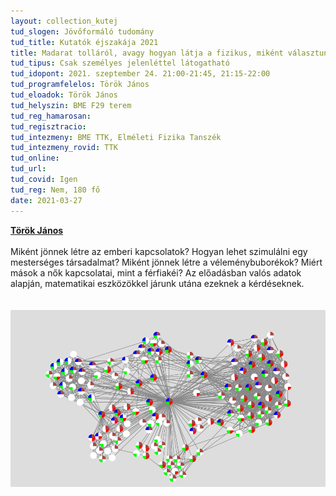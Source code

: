 ```yaml
---
layout: collection_kutej
tud_slogen: Jövőformáló tudomány
tud_title: Kutatók éjszakája 2021
title: Madarat tolláról, avagy hogyan látja a fizikus, miként választunk barátokat.
tud_tipus: Csak személyes jelenléttel látogatható
tud_idopont: 2021. szeptember 24. 21:00-21:45, 21:15-22:00
tud_programfelelos: Török János
tud_eloadok: Török János
tud_helyszin: BME F29 terem 
tud_reg_hamarosan:
tud_regisztracio:
tud_intezmeny: BME TTK, Elméleti Fizika Tanszék
tud_intezmeny_rovid: TTK
tud_online:
tud_url:
tud_covid: Igen
tud_reg: Nem, 180 fő
date: 2021-03-27
---
```


<b><a href="https://dtp.physics.bme.hu/Torok_Janos" target="_blank">Török János</a></b>
<br><br>
Miként jönnek létre az emberi kapcsolatok? Hogyan lehet szimulálni egy mesterséges társadalmat? Miként jönnek létre a véleménybuborékok? Miért mások a nők kapcsolatai, mint a férfiakéi? Az előadásban valós adatok alapján, matematikai eszközökkel járunk utána ezeknek a kérdéseknek.    
<br><br>
<img src="images/torok_janos_eloadas.png" max-width="500" class="center">
